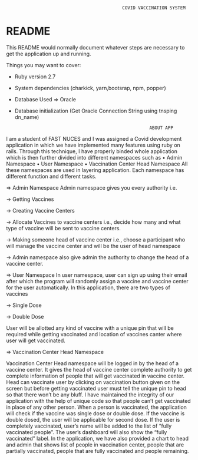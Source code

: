                                                 COVID VACCINATION SYSTEM
# README

This README would normally document whatever steps are necessary to get the
application up and running.

Things you may want to cover:

* Ruby version 2.7

* System dependencies (charkick, yarn,bootsrap, npm, popper) 

* Database Used => Oracle

* Database initialization (Get Oracle Connection String using tnsping dn_name)

                                                         ABOUT APP
I am a student of FAST NUCES and I was assigned a Covid development application in which we have implemented many features using ruby on rails. Through this technique, I have properly binded whole application which is then further divided into different namespaces such as 
•	Admin Namespace 
•	User Namespace 
•	Vaccination Center Head Namespace 
All these namespaces are used in layering application. Each namespace has different function and different tasks. 

=>	Admin Namespace 
Admin namespace gives you every authority i.e.

->	Getting Vaccines

->	Creating Vaccine Centers

->	Allocate Vaccines to vaccine centers i.e., decide how many and what type of vaccine will be sent to vaccine centers. 

->	Making someone head of vaccine center i.e., choose a participant who will manage the vaccine center and will be the user of head namespace 

->	Admin namespace also give admin the authority to change the head of a vaccine center. 

=>	User Namespace
In user namespace, user can sign up using their email after which the program will randomly assign a vaccine and vaccine center for the user automatically. 
In this application, there are two types of vaccines

-> Single Dose

-> Double Dose

User will be allotted any kind of vaccine with a unique pin that will be required while getting vaccinated and location of vaccines canter where user will get vaccinated.

=>	Vaccination Center Head Namespace

Vaccination Center Head namespace will be logged in by the head of a vaccine center. It gives the head of vaccine center complete authority to get complete information of people that will get vaccinated in vaccine center. Head can vaccinate user by clicking on vaccination button given on the screen but before getting vaccinated user must tell the unique pin to head so that there won’t be any bluff. I have maintained the integrity of our application with the help of unique code so that people can’t get vaccinated in place of any other person.
When a person is vaccinated, the application will check if the vaccine was single dose or double dose. If the vaccine is double dosed, the user will be applicable for second dose. If the user is completely vaccinated, user’s name will be added to the list of “fully vaccinated people”. The user’s dashboard will also show the “fully vaccinated” label. 
In the application, we have also provided a chart to head and admin that shows list of people in vaccination center, people that are partially vaccinated, people that are fully vaccinated and people remaining.
